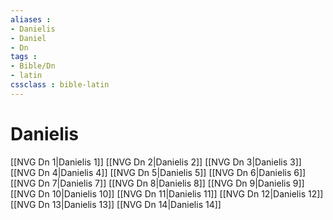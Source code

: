 ```yaml
---
aliases : 
- Danielis
- Daniel
- Dn
tags : 
- Bible/Dn
- latin
cssclass : bible-latin
---
```


# Danielis

[[NVG Dn 1|Danielis 1]]
[[NVG Dn 2|Danielis 2]]
[[NVG Dn 3|Danielis 3]]
[[NVG Dn 4|Danielis 4]]
[[NVG Dn 5|Danielis 5]]
[[NVG Dn 6|Danielis 6]]
[[NVG Dn 7|Danielis 7]]
[[NVG Dn 8|Danielis 8]]
[[NVG Dn 9|Danielis 9]]
[[NVG Dn 10|Danielis 10]]
[[NVG Dn 11|Danielis 11]]
[[NVG Dn 12|Danielis 12]]
[[NVG Dn 13|Danielis 13]]
[[NVG Dn 14|Danielis 14]]
